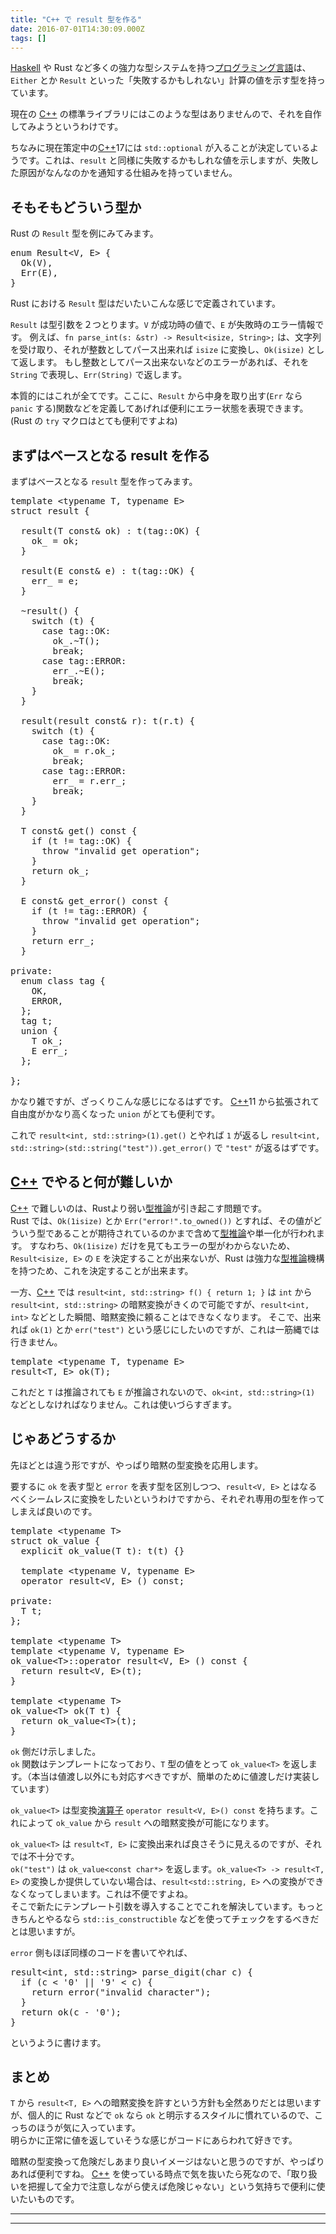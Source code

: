 ```yaml
---
title: "C++ で result 型を作る"
date: 2016-07-01T14:30:09.000Z
tags: []
---
```


<p><a class="keyword" href="http://d.hatena.ne.jp/keyword/Haskell">Haskell</a> や Rust など多くの強力な型システムを持つ<a class="keyword" href="http://d.hatena.ne.jp/keyword/%A5%D7%A5%ED%A5%B0%A5%E9%A5%DF%A5%F3%A5%B0%B8%C0%B8%EC">プログラミング言語</a>は、<code>Either</code> とか <code>Result</code> といった「失敗するかもしれない」計算の値を示す型を持っています。</p>

<p>現在の <a class="keyword" href="http://d.hatena.ne.jp/keyword/C%2B%2B">C++</a> の標準ライブラリにはこのような型はありませんので、それを自作してみようというわけです。</p>

<p>ちなみに現在策定中の<a class="keyword" href="http://d.hatena.ne.jp/keyword/C%2B%2B">C++</a>17には <code>std::optional</code> が入ることが決定しているようです。これは、<code>result</code> と同様に失敗するかもしれな値を示しますが、失敗した原因がなんなのかを通知する仕組みを持っていません。</p>

<h2>そもそもどういう型か</h2>

<p>Rust の <code>Result</code> 型を例にみてみます。</p>

<pre class="code lang-rust" data-lang="rust" data-unlink><span class="synStatement">enum</span> <span class="synIdentifier">Result</span><span class="synStatement">&lt;</span>V, E<span class="synStatement">&gt;</span> {
  <span class="synConstant">Ok</span>(V),
  <span class="synConstant">Err</span>(E),
}
</pre>

<p>Rust における <code>Result</code> 型はだいたいこんな感じで定義されています。</p>

<p><code>Result</code> は型引数を２つとります。<code>V</code> が成功時の値で、<code>E</code> が失敗時のエラー情報です。
例えば、<code>fn parse_int(s: &amp;str) -&gt; Result&lt;isize, String&gt;;</code> は、文字列を受け取り、それが整数としてパース出来れば <code>isize</code> に変換し、<code>Ok(isize)</code> として返します。
もし整数としてパース出来ないなどのエラーがあれば、それを <code>String</code> で表現し、<code>Err(String)</code> で返します。</p>

<p>本質的にはこれが全てです。ここに、<code>Result</code> から中身を取り出す(<code>Err</code> なら <code>panic</code> する)関数などを定義してあげれば便利にエラー状態を表現できます。<br/>
(Rust の <code>try</code> マクロはとても便利ですよね)</p>

<h2>まずはベースとなる result を作る</h2>

<p>まずはベースとなる <code>result</code> 型を作ってみます。</p>

<pre class="code lang-cpp" data-lang="cpp" data-unlink><span class="synType">template</span> &lt;<span class="synType">typename</span> T, <span class="synType">typename</span> E&gt;
<span class="synType">struct</span> result {

  result(T <span class="synType">const</span>&amp; ok) : t(tag::OK) {
    ok_ = ok;
  }

  result(E <span class="synType">const</span>&amp; e) : t(tag::OK) {
    err_ = e;
  }

  ~result() {
    <span class="synStatement">switch</span> (t) {
      <span class="synStatement">case</span> tag::OK:
        ok_.~T();
        <span class="synStatement">break</span>;
      <span class="synStatement">case</span> tag::ERROR:
        err_.~E();
        <span class="synStatement">break</span>;
    }
  }

  result(result <span class="synType">const</span>&amp; r): t(r.t) {
    <span class="synStatement">switch</span> (t) {
      <span class="synStatement">case</span> tag::OK:
        ok_ = r.ok_;
        <span class="synStatement">break</span>;
      <span class="synStatement">case</span> tag::ERROR:
        err_ = r.err_;
        <span class="synStatement">break</span>;
    }
  }

  T <span class="synType">const</span>&amp; get() <span class="synType">const</span> {
    <span class="synStatement">if</span> (t != tag::OK) {
      <span class="synStatement">throw</span> <span class="synConstant">&quot;invalid get operation&quot;</span>;
    }
    <span class="synStatement">return</span> ok_;
  }

  E <span class="synType">const</span>&amp; get_error() <span class="synType">const</span> {
    <span class="synStatement">if</span> (t != tag::ERROR) {
      <span class="synStatement">throw</span> <span class="synConstant">&quot;invalid get operation&quot;</span>;
    }
    <span class="synStatement">return</span> err_;
  }

<span class="synStatement">private</span>:
  <span class="synType">enum</span> <span class="synType">class</span> tag {
    OK,
    ERROR,
  };
  tag t;
  <span class="synType">union</span> {
    T ok_;
    E err_;
  };

};
</pre>

<p>かなり雑ですが、ざっくりこんな感じになるはずです。
<a class="keyword" href="http://d.hatena.ne.jp/keyword/C%2B%2B">C++</a>11 から拡張されて自由度がかなり高くなった <code>union</code> がとても便利です。</p>

<p>これで <code>result&lt;int, std::string&gt;(1).get()</code> とやれば <code>1</code> が返るし <code>result&lt;int, std::string&gt;(std::string("test")).get_error()</code> で <code>"test"</code> が返るはずです。</p>

<h2><a class="keyword" href="http://d.hatena.ne.jp/keyword/C%2B%2B">C++</a> でやると何が難しいか</h2>

<p><a class="keyword" href="http://d.hatena.ne.jp/keyword/C%2B%2B">C++</a> で難しいのは、Rustより弱い<a class="keyword" href="http://d.hatena.ne.jp/keyword/%B7%BF%BF%E4%CF%C0">型推論</a>が引き起こす問題です。<br/>
Rust では、<code>Ok(1isize)</code> とか <code>Err("error!".to_owned())</code> とすれば、その値がどういう型であることが期待されているのかまで含めて<a class="keyword" href="http://d.hatena.ne.jp/keyword/%B7%BF%BF%E4%CF%C0">型推論</a>や単一化が行われます。
すなわち、<code>Ok(1isize)</code> だけを見てもエラーの型がわからないため、<code>Result&lt;isize, E&gt;</code> の <code>E</code> を決定することが出来ないが、Rust は強力な<a class="keyword" href="http://d.hatena.ne.jp/keyword/%B7%BF%BF%E4%CF%C0">型推論</a>機構を持つため、これを決定することが出来ます。</p>

<p>一方、<a class="keyword" href="http://d.hatena.ne.jp/keyword/C%2B%2B">C++</a> では <code>result&lt;int, std::string&gt; f() { return 1; }</code> は <code>int</code> から <code>result&lt;int, std::string&gt;</code> の暗黙変換がきくので可能ですが、<code>result&lt;int, int&gt;</code> などとした瞬間、暗黙変換に頼ることはできなくなります。
そこで、出来れば <code>ok(1)</code> とか <code>err("test")</code> という感じにしたいのですが、これは一筋縄では行きません。</p>

<pre class="code lang-cpp" data-lang="cpp" data-unlink><span class="synType">template</span> &lt;<span class="synType">typename</span> T, <span class="synType">typename</span> E&gt; 
result&lt;T, E&gt; ok(T);
</pre>

<p>これだと <code>T</code> は推論されても <code>E</code> が推論されないので、<code>ok&lt;int, std::string&gt;(1)</code> などとしなければなりません。これは使いづらすぎます。</p>

<h2>じゃあどうするか</h2>

<p>先ほどとは違う形ですが、やっぱり暗黙の型変換を応用します。</p>

<p>要するに <code>ok</code> を表す型と <code>error</code> を表す型を区別しつつ、<code>result&lt;V, E&gt;</code> とはなるべくシームレスに変換をしたいというわけですから、それぞれ専用の型を作ってしまえば良いのです。</p>

<pre class="code lang-cpp" data-lang="cpp" data-unlink><span class="synType">template</span> &lt;<span class="synType">typename</span> T&gt;
<span class="synType">struct</span> ok_value {
  <span class="synType">explicit</span> ok_value(T t): t(t) {}

  <span class="synType">template</span> &lt;<span class="synType">typename</span> V, <span class="synType">typename</span> E&gt;
  <span class="synStatement">operator</span> result&lt;V, E&gt; () <span class="synType">const</span>;

<span class="synStatement">private</span>:
  T t;
};

<span class="synType">template</span> &lt;<span class="synType">typename</span> T&gt;
<span class="synType">template</span> &lt;<span class="synType">typename</span> V, <span class="synType">typename</span> E&gt;
ok_value&lt;T&gt;::<span class="synStatement">operator</span> result&lt;V, E&gt; () <span class="synType">const</span> {
  <span class="synStatement">return</span> result&lt;V, E&gt;(t);
}

<span class="synType">template</span> &lt;<span class="synType">typename</span> T&gt;
ok_value&lt;T&gt; ok(T t) {
  <span class="synStatement">return</span> ok_value&lt;T&gt;(t);
}
</pre>

<p><code>ok</code> 側だけ示しました。<br/>
<code>ok</code> 関数はテンプレートになっており、<code>T</code> 型の値をとって <code>ok_value&lt;T&gt;</code> を返します。（本当は値渡し以外にも対応すべきですが、簡単のために値渡しだけ実装しています）</p>

<p><code>ok_value&lt;T&gt;</code> は型変換<a class="keyword" href="http://d.hatena.ne.jp/keyword/%B1%E9%BB%BB%BB%D2">演算子</a> <code>operator result&lt;V, E&gt;() const</code> を持ちます。これによって <code>ok_value</code> から <code>result</code> への暗黙変換が可能になります。</p>

<p><code>ok_value&lt;T&gt;</code> は <code>result&lt;T, E&gt;</code> に変換出来れば良さそうに見えるのですが、それでは不十分です。<br/>
<code>ok("test")</code> は <code>ok_value&lt;const char*&gt;</code> を返します。<code>ok_value&lt;T&gt; -&gt; result&lt;T, E&gt;</code> の変換しか提供していない場合は、<code>result&lt;std::string, E&gt;</code> への変換ができなくなってしまいます。これは不便ですよね。<br/>
そこで新たにテンプレート引数を導入することでこれを解決しています。もっときちんとやるなら <code>std::is_constructible</code> などを使ってチェックをするべきだとは思いますが。</p>

<p><code>error</code> 側もほぼ同様のコードを書いてやれば、</p>

<pre class="code lang-cpp" data-lang="cpp" data-unlink>result&lt;<span class="synType">int</span>, std::string&gt; parse_digit(<span class="synType">char</span> c) {
  <span class="synStatement">if</span> (c &lt; <span class="synConstant">'0'</span> || <span class="synConstant">'9'</span> &lt; c) {
    <span class="synStatement">return</span> error(<span class="synConstant">&quot;invalid character&quot;</span>);
  }
  <span class="synStatement">return</span> ok(c - <span class="synConstant">'0'</span>);
}
</pre>

<p>というように書けます。</p>

<h2>まとめ</h2>

<p><code>T</code> から <code>result&lt;T, E&gt;</code> への暗黙変換を許すという方針も全然ありだとは思いますが、個人的に Rust などで <code>ok</code> なら <code>ok</code> と明示するスタイルに慣れているので、こっちのほうが気に入っています。<br/>
明らかに正常に値を返していそうな感じがコードにあらわれて好きです。</p>

<p>暗黙の型変換って危険だしあまり良いイメージはないと思うのですが、やっぱりあれば便利ですね。
<a class="keyword" href="http://d.hatena.ne.jp/keyword/C%2B%2B">C++</a> を使っている時点で気を抜いたら死なので、「取り扱いを把握して全力で注意しながら使えば危険じゃない」という気持ちで便利に使いたいものです。</p>

---

---
